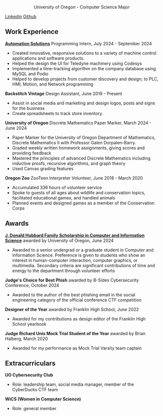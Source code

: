 <p align="center">
University of Oregon - Computer Science Major
</p>

[Linkedin](https://www.linkedin.com/in/esm%C3%A9-nadeau-448286191/) [Github](https://github.com/esme-nadeau)


## Work Experience
[**Automation Solutions**](https://www.asmym.com/)
Programming Intern, 
July 2024 - September 2024
- Created innovative, responsive solutions to a variety of machine control applications and software products. 
- Helped the design the UI for Teledyne machinery using Codesys
- Implemented a time-tracking algorithm on the company database using MySQL and Podio
- Helped to develop projects from customer discovery and design; to PLC, HMI, Motion, and Network programming

**Backstitch Vintage** 
Design Assistant, 
June 2019 - Present
- Assist in social media and marketing and design logos, posts and signs for the business
- Create spreadsheets to track store inventory.

**University of Oregon** 
Discrete Mathematics Paper Marker,
March 2024 - June 2024
- Paper Marker for the University of Oregon Department of Mathematics, Discrete Mathematics II with Professor Galen Dorpalen-Barry. 
- Graded weekly written homework assignments, giving scores and providing feedback
- Mastered the principles of advanced Discrete Mathematics including inductive proofs, recursive algorithms, and graph theory
- Used Canvas grading features

**Oregon Zoo**
ZooTeen Interpreter Volunteer, 
June 2018 - March 2020
- Accumulated 336 hours of volunteer service
- Spoke to guests of all ages about wildlife and conservation topics, facilitated educational games, and handled animals
- Planned events and designed games as a member of the Conservation Corps

## Awards
[**J. Donald Hubbard Family Scholarship in Computer and Information Science**](https://scds.uoregon.edu/cs/undergraduate-programs/scholarships)
awarded by University of Oregon, 
June 2024
- Awarded to a senior undergrad or a graduate student in Computer and Information Science. Preference is given to students who show an interest in human-computer interaction, computer graphics, or multimedia. Secondary criteria are significant contributions of time and energy to the department through volunteer efforts

**Judge's Choice for Best Phish**
awarded by B-Sides Cybersecurity Conference,
October 2024
- Awarded to the author of the best phishing email in the social engineering category of the official conference CTF competition

**Designer of the Year** 
awarded by Franklin High School, June 2022
- Awarded for my contributions as design editor of the Franklin High School yearbook

**Judge Richard Unis Mock Trial Student of the Year**
awarded by Brian Halberg, March 2020
- Awarded for my performance as Mock Trial Varsity team captain

## Extracurriculars 
**UO Cybersecurity Club**
- Role: leadership team, social media manager, member of the CyberDucks CTF team

**WiCS (Women in Computer Science)**
- Role: general member
